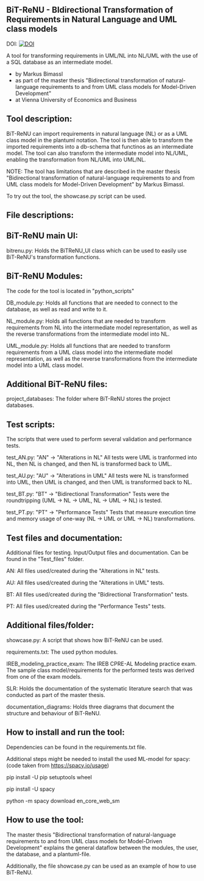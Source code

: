 BiT-ReNU - BIdirectional Transformation of Requirements in Natural Language and UML class models
------------------------------------------------------------------------------------------------------
DOI: [![DOI](https://zenodo.org/badge/606422705.svg)](https://zenodo.org/badge/latestdoi/606422705)


A tool for transforming requirements in UML/NL into NL/UML with the use of a SQL database as an intermediate model.


- by Markus Bimassl
- as part of the master thesis "Bidirectional transformation of natural-language requirements to and from UML class models for Model-Driven Development"
- at Vienna University of Economics and Business




Tool description:
--------------------------------------------------------------------------------------
BiT-ReNU can import requirements in natural language (NL) or as a UML class model in the plantuml notation. The tool is then able to transform the imported requirements into a db-schema that functinos as an intermediate model. The tool can also transform the intermediate model into NL/UML, enabling the transformation from NL/UML into UML/NL.

NOTE: The tool has limitations that are described in the master thesis "Bidirectional transformation of natural-language requirements to and from UML class models for Model-Driven Development" by Markus Bimassl.

To try out the tool, the showcase.py script can be used.




File descriptions:
--------------------------------------------------------------------------------------

BiT-ReNU main UI:
------------------------
bitrenu.py:
Holds the BiTReNU_UI class which can be used to easily use BiT-ReNU's transformation functions.



BiT-ReNU Modules:
-----------------
The code for the tool is located in "python_scripts"

DB_module.py:
Holds all functions that are needed to connect to the database, as well as read and write to it.

NL_module.py:
Holds all functions that are needed to transform requirements from NL into the intermediate model representation, as well as the reverse transformations from the intermediate model into NL.

UML_module.py:
Holds all functions that are needed to transform requirements from a UML class model into the intermediate model representation, as well as the reverse transformations from the intermediate model into a UML class model.



Additional BiT-ReNU files:
--------------------------
project_databases:
The folder where BiT-ReNU stores the project databases.


Test scripts:
-------------
The scripts that were used to perform several validation and performance tests.

test_AN.py:
"AN" -> "Alterations in NL"
All tests were UML is tranformed into NL, then NL is changed, and then NL is
transformed back to UML.

test_AU.py:
"AU" -> "Alterations in UML"
All tests were NL is transformed into UML, then UML is changed, and then UML is
transformed back to NL.

test_BT.py:
"BT" -> "Bidirectional Transformation"
Tests were the roundtripping (UML -> NL -> UML, NL -> UML -> NL) is tested.

test_PT.py:
"PT" -> "Performance Tests"
Tests that measure execution time and memory usage of one-way (NL -> UML or 
UML -> NL) transformations.


Test files and documentation:
-----------------------------
Additional files for testing. Input/Output files and documentation. Can be found
in the "Test_files" folder.

AN:
All files used/created during the "Alterations in NL" tests.

AU:
All files used/created during the "Alterations in UML" tests.

BT:
All files used/created during the "Bidirectional Transformation" tests.

PT:
All files used/created during the "Performance Tests" tests.




Additional files/folder:
-----------------------
showcase.py:
A script that shows how BiT-ReNU can be used.

requirements.txt:
The used python modules.

IREB_modeling_practice_exam:
The IREB CPRE-AL Modeling practice exam. The sample class model/requirements for
the performed tests was derived from one of the exam models. 

SLR:
Holds the documentation of the systematic literature search that was conducted as part of the master thesis.

documentation_diagrams:
Holds three diagrams that document the structure and behaviour of BiT-ReNU.



How to install and run the tool:
--------------------------------------------------------------------------------------

Dependencies can be found in the requirements.txt file.

Additional steps might be needed to install the used ML-model for spacy:
(code taken from https://spacy.io/usage)

pip install -U pip setuptools wheel

pip install -U spacy

python -m spacy download en_core_web_sm





How to use the tool:
--------------------------------------------------------------------------------------
The master thesis "Bidirectional transformation of natural-language requirements to and from UML class models for Model-Driven Development" explains the general dataflow between the modules, the user, the database, and a plantuml-file.

Additionally, the file showcase.py can be used as an example of how to use BiT-ReNU.


